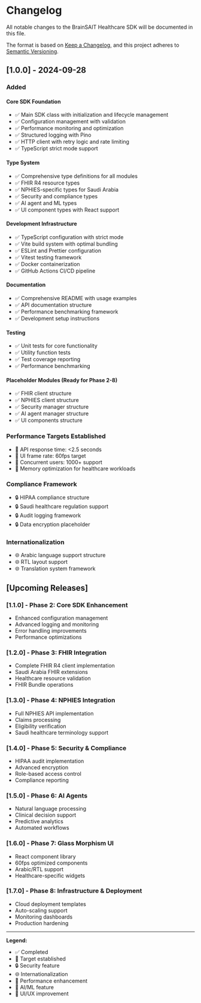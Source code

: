 # Changelog

All notable changes to the BrainSAIT Healthcare SDK will be documented in this file.

The format is based on [Keep a Changelog](https://keepachangelog.com/en/1.0.0/),
and this project adheres to [Semantic Versioning](https://semver.org/spec/v2.0.0.html).

## [1.0.0] - 2024-09-28

### Added

#### Core SDK Foundation
- ✅ Main SDK class with initialization and lifecycle management
- ✅ Configuration management with validation
- ✅ Performance monitoring and optimization
- ✅ Structured logging with Pino
- ✅ HTTP client with retry logic and rate limiting
- ✅ TypeScript strict mode support

#### Type System
- ✅ Comprehensive type definitions for all modules
- ✅ FHIR R4 resource types
- ✅ NPHIES-specific types for Saudi Arabia
- ✅ Security and compliance types
- ✅ AI agent and ML types
- ✅ UI component types with React support

#### Development Infrastructure  
- ✅ TypeScript configuration with strict mode
- ✅ Vite build system with optimal bundling
- ✅ ESLint and Prettier configuration
- ✅ Vitest testing framework
- ✅ Docker containerization
- ✅ GitHub Actions CI/CD pipeline

#### Documentation
- ✅ Comprehensive README with usage examples
- ✅ API documentation structure
- ✅ Performance benchmarking framework
- ✅ Development setup instructions

#### Testing
- ✅ Unit tests for core functionality
- ✅ Utility function tests
- ✅ Test coverage reporting
- ✅ Performance benchmarking

#### Placeholder Modules (Ready for Phase 2-8)
- ✅ FHIR client structure
- ✅ NPHIES client structure  
- ✅ Security manager structure
- ✅ AI agent manager structure
- ✅ UI components structure

### Performance Targets Established
- 🎯 API response time: <2.5 seconds
- 🎯 UI frame rate: 60fps target
- 🎯 Concurrent users: 1000+ support
- 🎯 Memory optimization for healthcare workloads

### Compliance Framework
- 🔒 HIPAA compliance structure
- 🔒 Saudi healthcare regulation support
- 🔒 Audit logging framework
- 🔒 Data encryption placeholder

### Internationalization
- 🌐 Arabic language support structure
- 🌐 RTL layout support
- 🌐 Translation system framework

## [Upcoming Releases]

### [1.1.0] - Phase 2: Core SDK Enhancement
- Enhanced configuration management
- Advanced logging and monitoring
- Error handling improvements
- Performance optimizations

### [1.2.0] - Phase 3: FHIR Integration
- Complete FHIR R4 client implementation
- Saudi Arabia FHIR extensions
- Healthcare resource validation
- FHIR Bundle operations

### [1.3.0] - Phase 4: NPHIES Integration
- Full NPHIES API implementation
- Claims processing
- Eligibility verification
- Saudi healthcare terminology support

### [1.4.0] - Phase 5: Security & Compliance
- HIPAA audit implementation
- Advanced encryption
- Role-based access control
- Compliance reporting

### [1.5.0] - Phase 6: AI Agents
- Natural language processing
- Clinical decision support
- Predictive analytics
- Automated workflows

### [1.6.0] - Phase 7: Glass Morphism UI
- React component library
- 60fps optimized components
- Arabic/RTL support
- Healthcare-specific widgets

### [1.7.0] - Phase 8: Infrastructure & Deployment
- Cloud deployment templates
- Auto-scaling support
- Monitoring dashboards
- Production hardening

---

**Legend:**
- ✅ Completed
- 🎯 Target established
- 🔒 Security feature
- 🌐 Internationalization
- 🚀 Performance enhancement
- 🤖 AI/ML feature
- 🎨 UI/UX improvement
